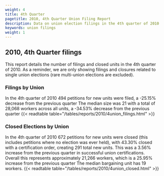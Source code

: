 ```yaml
---
weight: 4
title: 4th Quarter
pagetitle: 2010, 4th Quarter Union Filing Report
description: Data on union election filings in the 4th quarter of 2010
keywords: union filings
weight: 1
---
```


## 2010, 4th Quarter filings

This report details the number of filings and closed units in the 4th quarter of 2010. As a reminder, we are only showing filings and closures related to single union elections (rare multi-union elections are excluded).

### Filings by Union
In the 4th quarter of 2010 494 petitions for new units were filed, a -25.15% decrease from the previous quarter The median size was 21 with a total of 28,068 workers across all units, a -34.53% decrease from the previous quarter
{{< readtable table="/tables/reports/2010/4union_filings.html" >}}

### Closed Elections by Union
In the 4th quarter of 2010 672 petitions for new units were closed (this includes petitions where no election was ever held), with 43.30% closed with a certification order, creating 291 total new units. This was a 3.56% increase from the previous quarter in successful union certifications. Overall this represents approximately 21,266 workers, which is a 25.95% increase from the previous quarter The median bargaining unit has 19 workers.
{{< readtable table="/tables/reports/2010/4union_closed.html" >}}
